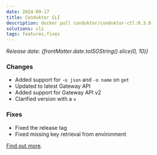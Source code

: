 ```yaml
---
date: 2024-09-17
title: Conduktor CLI
description: docker pull conduktor/conduktor-ctl:0.3.0
solutions: cli
tags: features,fixes
---
```


*Release date: {frontMatter.date.toISOString().slice(0, 10)}*

### Changes
- Added support for `-o json` and `-o name` on `get` 
- Updated to latest Gateway API
- Added support for Gateway API v2 
- Clarified version with a `v`


### Fixes
- Fixed the release tag
- Fixed missing key retrieval from environment

[Find out more](https://github.com/conduktor/ctl/releases/tag/v0.3.0).

